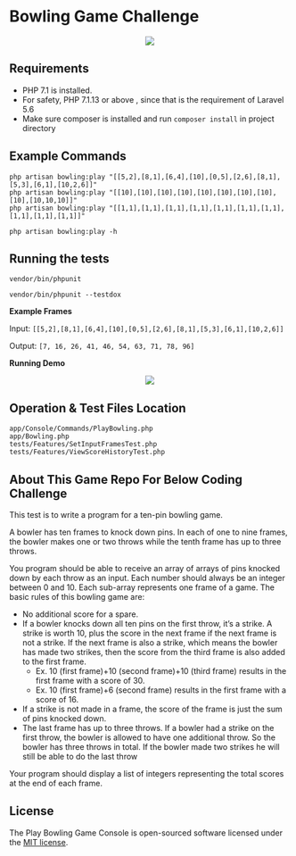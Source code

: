 # Bowling Game Challenge

<p align="center"><img src="https://proxsoftwaresolution.com/uploads/images/game.jpg"></p>

## Requirements

- PHP 7.1 is installed. 
- For safety, PHP 7.1.13 or above , since that is the requirement of Laravel 5.6
- Make sure composer is installed and run `composer install` in project directory

## Example Commands

```
php artisan bowling:play "[[5,2],[8,1],[6,4],[10],[0,5],[2,6],[8,1],[5,3],[6,1],[10,2,6]]"
php artisan bowling:play "[[10],[10],[10],[10],[10],[10],[10],[10],[10],[10,10,10]]"
php artisan bowling:play "[[1,1],[1,1],[1,1],[1,1],[1,1],[1,1],[1,1],[1,1],[1,1],[1,1]]"

php artisan bowling:play -h
```

## Running the tests

```
vendor/bin/phpunit

vendor/bin/phpunit --testdox
```

**Example Frames**

Input: `[[5,2],[8,1],[6,4],[10],[0,5],[2,6],[8,1],[5,3],[6,1],[10,2,6]]`

Output: `[7, 16, 26, 41, 46, 54, 63, 71, 78, 96]`

**Running Demo**

<p align="center"><img src="https://proxsoftwaresolution.com/uploads/images/demo.png"></p>

## Operation & Test Files Location

```
app/Console/Commands/PlayBowling.php
app/Bowling.php
tests/Features/SetInputFramesTest.php
tests/Features/ViewScoreHistoryTest.php
```

## About This Game Repo For Below Coding Challenge

This test is to write a program for a ten-pin bowling game. 

A bowler has ten frames to knock down pins. In each of one to nine frames, the bowler makes one or two throws while the tenth frame has up to three throws. 

You program should be able to receive an array of arrays of pins knocked down by each throw as an input. Each number should always be an integer between 0 and 10.  Each sub-array represents one frame of a game.
The basic rules of this bowling game are:  

* No additional score for a spare. 
* If a bowler knocks down all ten pins on the first throw, it’s a strike. A strike is worth 10, plus the score in the next frame if the next frame is not a strike. If the next frame is also a strike, which means the bowler has made two strikes, then the score from the third frame is also added to the first frame.
    * Ex. 10 (first frame)+10 (second frame)+10 (third frame) results in the first frame with a score of 30. 
    * Ex. 10 (first frame)+6 (second frame) results in the first frame with a score of 16. 
* If a strike is not made in a frame, the score of the frame is just the sum of pins knocked down. 
* The last frame has up to three throws. If a bowler had a strike on the first throw, the bowler is allowed to have one additional throw. So the bowler has three throws in total. If the bowler made two strikes he will still be able to do the last throw

Your program should display a list of integers representing the total scores at the end of each frame. 

## License

The Play Bowling Game Console is open-sourced software licensed under the [MIT license](https://opensource.org/licenses/MIT).
